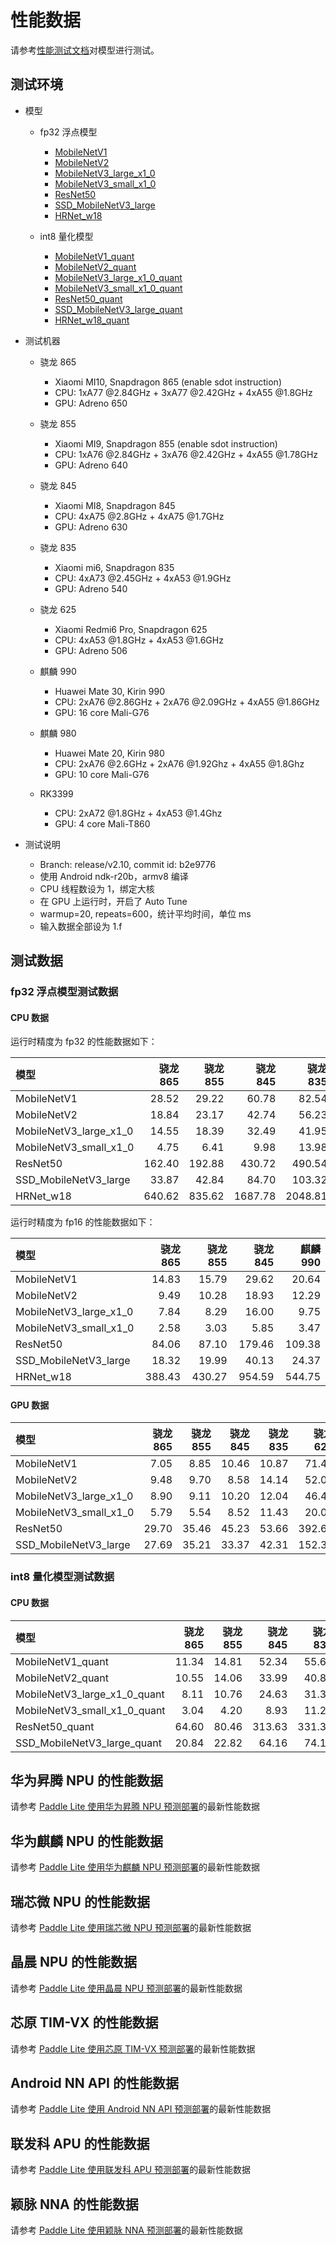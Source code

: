 # 性能数据

请参考[性能测试文档](benchmark_tools)对模型进行测试。

## 测试环境

* 模型
    * fp32 浮点模型
        * [MobileNetV1](https://paddle-inference-dist.bj.bcebos.com/AI-Rank/mobile/MobileNetV1.tar.gz)
        * [MobileNetV2](https://paddle-inference-dist.bj.bcebos.com/AI-Rank/mobile/MobileNetV2.tar.gz)
        * [MobileNetV3_large_x1_0](https://paddle-inference-dist.bj.bcebos.com/AI-Rank/mobile/MobileNetV3_large_x1_0.tar.gz)
        * [MobileNetV3_small_x1_0](https://paddle-inference-dist.bj.bcebos.com/AI-Rank/mobile/MobileNetV3_small_x1_0.tar.gz)
        * [ResNet50](https://paddle-inference-dist.bj.bcebos.com/AI-Rank/mobile/ResNet50.tar.gz)
        * [SSD_MobileNetV3_large](https://paddle-inference-dist.bj.bcebos.com/AI-Rank/mobile/ssdlite_mobilenet_v3_large.tar.gz)
        * [HRNet_w18](https://paddle-inference-dist.bj.bcebos.com/AI-Rank/mobile/HRNet_18_voc.tar.gz)

    * int8 量化模型
        * [MobileNetV1_quant](https://paddle-inference-dist.bj.bcebos.com/AI-Rank/mobile/MobileNetV1_quant.tar.gz)
        * [MobileNetV2_quant](https://paddle-inference-dist.bj.bcebos.com/AI-Rank/mobile/MobileNetV2_quant.tar.gz)
        * [MobileNetV3_large_x1_0_quant](https://paddle-inference-dist.bj.bcebos.com/AI-Rank/mobile/MobileNetV3_large_x1_0_quant.tar.gz)
        * [MobileNetV3_small_x1_0_quant](https://paddle-inference-dist.bj.bcebos.com/AI-Rank/mobile/MobileNetV3_small_x1_0_quant.tar.gz)
        * [ResNet50_quant](https://paddle-inference-dist.bj.bcebos.com/AI-Rank/mobile/ResNet50_quant.tar.gz)
        * [SSD_MobileNetV3_large_quant](https://paddle-inference-dist.bj.bcebos.com/AI-Rank/mobile/SSD_MobileNetV3_large_quant.tar.gz)
        * [HRNet_w18_quant](https://paddle-inference-dist.bj.bcebos.com/AI-Rank/mobile/HRNet_18_voc_quant.tar.gz)

* 测试机器
   *  骁龙 865
      * Xiaomi MI10, Snapdragon 865 (enable sdot instruction)
      * CPU: 1xA77 @2.84GHz + 3xA77 @2.42GHz + 4xA55 @1.8GHz
      * GPU: Adreno 650

   *  骁龙 855
      * Xiaomi MI9, Snapdragon 855 (enable sdot instruction)
      * CPU: 1xA76 @2.84GHz + 3xA76 @2.42GHz + 4xA55 @1.78GHz
      * GPU: Adreno 640

   *  骁龙 845
      * Xiaomi MI8, Snapdragon 845
      * CPU: 4xA75 @2.8GHz + 4xA75 @1.7GHz
      * GPU: Adreno 630

   *  骁龙 835
      * Xiaomi mi6, Snapdragon 835
      * CPU: 4xA73 @2.45GHz + 4xA53 @1.9GHz
      * GPU: Adreno 540

   *  骁龙 625
      * Xiaomi Redmi6 Pro, Snapdragon 625
      * CPU: 4xA53 @1.8GHz + 4xA53 @1.6GHz
      * GPU: Adreno 506

   *  麒麟 990
      * Huawei Mate 30, Kirin 990
      * CPU: 2xA76 @2.86GHz + 2xA76 @2.09GHz + 4xA55 @1.86GHz
      * GPU: 16 core Mali-G76

   *  麒麟 980
      * Huawei Mate 20, Kirin 980
      * CPU: 2xA76 @2.6GHz + 2xA76 @1.92Ghz + 4xA55 @1.8Ghz
      * GPU: 10 core Mali-G76

   *  RK3399
      * CPU: 2xA72 @1.8GHz + 4xA53 @1.4Ghz
      * GPU: 4 core Mali-T860

* 测试说明
    * Branch: release/v2.10, commit id: b2e9776
    * 使用 Android ndk-r20b，armv8 编译
    * CPU 线程数设为 1，绑定大核
    * 在 GPU 上运行时，开启了 Auto Tune
    * warmup=20, repeats=600，统计平均时间，单位 ms
    * 输入数据全部设为 1.f
## 测试数据

### fp32 浮点模型测试数据

#### CPU 数据
运行时精度为 fp32 的性能数据如下：

|模型|骁龙 865|骁龙 855|骁龙 845|骁龙 835|骁龙 625|麒麟 990|麒麟 980|RK3399|
|:----|----:|----:|----:|----:|----:|----:|----:|----:|
|MobileNetV1|28.52 |29.22 |60.78 |82.54 |144.20 |38.16 |32.86 |111.76 |
|MobileNetV2|18.84 |23.17 |42.74 |56.23 |107.66 |24.91 |22.51 |79.95 |
|MobileNetV3_large_x1_0|14.55 |18.39 |32.49 |41.95 |96.30 |19.46 |17.78 |71.17 |
|MobileNetV3_small_x1_0|4.75 |6.41 |9.98 |13.98 |37.99 |6.50 |6.00 |23.34 |
|ResNet50|162.40 |192.88 |430.72 |490.54 |842.96 |221.81 |191.14 |638.29 |
|SSD_MobileNetV3_large|33.87 |42.84 |84.70 |103.32 |199.60 |46.02 |40.95 |157.08 |
|HRNet_w18|640.62 |835.62 |1687.78 |2048.81 |4724.20 |910.09 |820.42 |3380.08 |


运行时精度为 fp16 的性能数据如下：

|模型|骁龙 865|骁龙 855|骁龙 845|麒麟 990|
|:----|----:|----:|----:|----:|
|MobileNetV1|14.83 |15.79 |29.62 |20.64 |
|MobileNetV2|9.49 |10.28 |18.93 |12.29 |
|MobileNetV3_large_x1_0|7.84 |8.29 |16.00 |9.75 |
|MobileNetV3_small_x1_0|2.58 |3.03 |5.85 |3.47 |
|ResNet50|84.06 |87.10 |179.46 |109.38 |
|SSD_MobileNetV3_large|18.32 |19.99 |40.13 |24.37 |
|HRNet_w18|388.43 |430.27 |954.59 |544.75 |


#### GPU 数据

|模型|骁龙 865|骁龙 855|骁龙 845|骁龙 835|骁龙 625|麒麟 990|麒麟 980|RK3399|
|:----|----:|----:|----:|----:|----:|----:|----:|----:|
|MobileNetV1|7.05 |8.85 |10.46 |10.87 |71.42 |8.15 |13.74 |45.91 |
|MobileNetV2|9.48 |9.70 |8.58 |14.14 |52.09 |9.32 |13.08 |37.27 |
|MobileNetV3_large_x1_0|8.90 |9.11 |10.20 |12.04 |46.48 |9.81 |15.19 |32.92 |
|MobileNetV3_small_x1_0|5.79 |5.54 |8.52 |11.43 |20.00 |6.45 |8.71 |18.42 |
|ResNet50|29.70 |35.46 |45.23 |53.66 |392.62 |36.15 |54.23 |238.12 |
|SSD_MobileNetV3_large|27.69 |35.21 |33.37 |42.31 |152.37 |27.25 |35.79 |90.37 |


### int8 量化模型测试数据

#### CPU 数据

|模型|骁龙 865|骁龙 855|骁龙 845|骁龙 835|骁龙 625|麒麟 990|麒麟 980|RK3399|
|:----|----:|----:|----:|----:|----:|----:|----:|----:|
|MobileNetV1_quant|11.34 |14.81 |52.34 |55.69 |118.76 |14.80 |13.83 |78.30 |
|MobileNetV2_quant|10.55 |14.06 |33.99 |40.87 |85.81 |14.22 |13.06 |57.94 |
|MobileNetV3_large_x1_0_quant|8.11 |10.76 |24.63 |31.30 |70.86 |10.52 |9.73 |48.36 |
|MobileNetV3_small_x1_0_quant|3.04 |4.20 |8.93 |11.27 |25.13 |4.10 |3.75 |17.87 |
|ResNet50_quant|64.60 |80.46 |313.63 |331.30 |691.06 |81.65 |74.68 |489.30 |
|SSD_MobileNetV3_large_quant|20.84 |22.82 |64.16 |74.12 |165.91 |27.11 |25.29 |119.92 |


## 华为昇腾 NPU 的性能数据
请参考 [Paddle Lite 使用华为昇腾 NPU 预测部署](../demo_guides/huawei_ascend_npu)的最新性能数据

## 华为麒麟 NPU 的性能数据
请参考 [Paddle Lite 使用华为麒麟 NPU 预测部署](../demo_guides/huawei_kirin_npu)的最新性能数据

## 瑞芯微 NPU 的性能数据
请参考 [Paddle Lite 使用瑞芯微 NPU 预测部署](../demo_guides/rockchip_npu)的最新性能数据

## 晶晨 NPU 的性能数据
请参考 [Paddle Lite 使用晶晨 NPU 预测部署](../demo_guides/amlogic_npu)的最新性能数据

## 芯原 TIM-VX 的性能数据
请参考 [Paddle Lite 使用芯原 TIM-VX 预测部署](../demo_guides/verisilicon_timvx)的最新性能数据

## Android NN API 的性能数据
请参考 [Paddle Lite 使用 Android NN API 预测部署](../demo_guides/android_nnapi)的最新性能数据

## 联发科 APU 的性能数据
请参考 [Paddle Lite 使用联发科 APU 预测部署](../demo_guides/mediatek_apu)的最新性能数据

## 颖脉 NNA 的性能数据
请参考 [Paddle Lite 使用颖脉 NNA 预测部署](../demo_guides/imagination_nna)的最新性能数据
